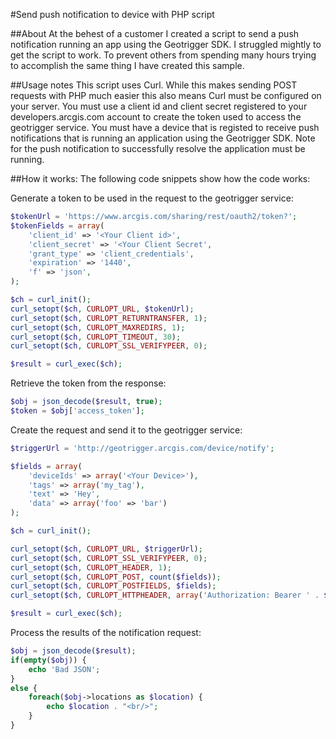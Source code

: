 #Send push notification to device with PHP script

##About
At the behest of a customer I created a script to send a push notification running an app using the Geotrigger SDK. I struggled mightly to get the script to work. To prevent others from spending many hours trying to accomplish the same thing I have created this sample.

##Usage notes
This script uses Curl. While this makes sending POST requests with PHP much easier this also means Curl must be configured on your server. You must use a client id and client secret registered to your developers.arcgis.com account to create the token used to access the geotrigger service. You must have a device that is registed to receive push notifications that is running an application using the Geotrigger SDK. Note for the push notification to successfully resolve the application must be running.

##How it works:
The following code snippets show how the code works:

Generate a token to be used in the request to the geotrigger service:
```php
$tokenUrl = 'https://www.arcgis.com/sharing/rest/oauth2/token?';
$tokenFields = array(
	'client_id' => '<Your Client id>',
	'client_secret' => '<Your Client Secret',
	'grant_type' => 'client_credentials',
	'expiration' => '1440',
	'f' => 'json',
);

$ch = curl_init();
curl_setopt($ch, CURLOPT_URL, $tokenUrl);
curl_setopt($ch, CURLOPT_RETURNTRANSFER, 1);
curl_setopt($ch, CURLOPT_MAXREDIRS, 1);
curl_setopt($ch, CURLOPT_TIMEOUT, 30);
curl_setopt($ch, CURLOPT_SSL_VERIFYPEER, 0);

$result = curl_exec($ch);
```
Retrieve the token from the response:
```php
$obj = json_decode($result, true);
$token = $obj['access_token'];
```
Create the request and send it to the geotrigger service:
```php
$triggerUrl = 'http://geotrigger.arcgis.com/device/notify';

$fields = array(
	'deviceIds' => array('<Your Device>'),
	'tags' => array('my_tag'),
	'text' => 'Hey',
	'data' => array('foo' => 'bar')
);

$ch = curl_init();

curl_setopt($ch, CURLOPT_URL, $triggerUrl);
curl_setopt($ch, CURLOPT_SSL_VERIFYPEER, 0);
curl_setopt($ch, CURLOPT_HEADER, 1);
curl_setopt($ch, CURLOPT_POST, count($fields));
curl_setopt($ch, CURLOPT_POSTFIELDS, $fields);
curl_setopt($ch, CURLOPT_HTTPHEADER, array('Authorization: Bearer ' . $token, 'Content-type: application/json',)); 

$result = curl_exec($ch);
```
Process the results of the notification request:
```php
$obj = json_decode($result);
if(empty($obj)) {
	echo 'Bad JSON';
}
else {
	foreach($obj->locations as $location) {
		echo $location . "<br/>";
	}
}
```
